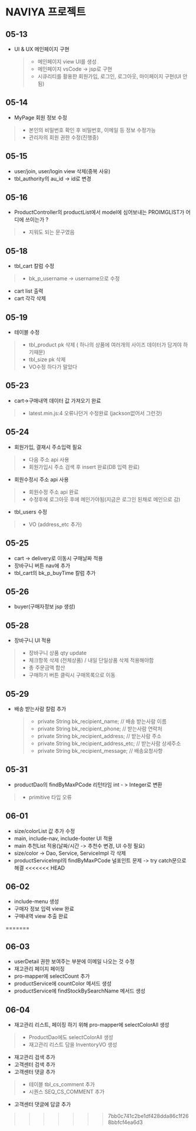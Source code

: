 # NAVIYA 프로젝트
## 05-13
 * UI & UX 메인페이지 구현
 	> - 메인페이지 view UI를 생성
 	> - 메인페이지 vsCode -> jsp로 구현
 	> - 시큐리티를 활용한 회원가입, 로그인, 로그아웃, 마이페이지 구현(UI 안됨)

## 05-14
 * MyPage 회원 정보 수정
  > - 본인의 비밀번호 확인 후 비밀번호, 이메일 등 정보 수정가능
  > - 관리자의 회원 권한 수정(진행중)

## 05-15
 * user/join, user/login view 삭제(중복 사유)
 * tbl_authority의 au_id -> id로 변경
 
## 05-16
 * ProductController의 productList에서 model에 심어보내는 PROIMGLIST가 어디에 쓰이는가 ?
  > - 지워도 되는 문구였음
 
## 05-18
 * tbl_cart 칼럼 수정
  > - bk_p_username -> username으로 수정
 * cart list 출력
 * cart 각각 삭제 
 
## 05-19
 * 테이블 수정
  > - tbl_product pk 삭제 ( 하나의 상품에 여러개의 사이즈 데이터가 담겨야 하기때문)
  > - tbl_size pk 삭제 
  > - VO수정 하다가 말았다
  
## 05-23
 * cart->구매내역 데이터 값 가져오기 완료
  > - latest.min.js:4 오류나던거 수정완료 (jackson없어서 그런것)
  
## 05-24
 * 회원가입, 결재시 주소입력 필요
  > - 다음 주소 api 사용
  > - 회원가입시 주소 검색 후 insert 완료(DB 입력 완료)
 * 회원수정시 주소 api 사용
  > - 회원수정 주소 api 완료
  > - 수정후에 로그아웃 후에 메인가야됨(지금은 로그인 된채로 메인으로 감)
 * tbl_users 수정
  > - VO (address_etc 추가)

## 05-25
 * cart -> delivery로 이동시 구매날짜 적용
 * 장바구니 버튼 nav에 추가
 * tbl_cart의 bk_p_buyTime 칼럼 추가
 
## 05-26
 * buyer(구매자정보 jsp 생성)
 
## 05-28
 * 장바구니 UI 적용
  > - 장바구니 상품 qty update
  > - 체크항목 삭제 (전체상품) / 내일 단일상품 삭제 적용해야함
  > - 총 주문금액 합산
  > - 구매하기 버튼 클릭시 구매목록으로 이동
  
## 05-29
 * 배송 받는사람 칼럼 추가
  	> - private String bk_recipient_name; 			// 배송 받는사람 이름
	> - private String bk_recipient_phone; 			// 받는사람 연락처
	> - private String bk_recipient_address;		// 받는사람 주소
	> - private String bk_recipient_address_etc;	// 받는사람 상세주소
	> - private String bk_recipient_message;		// 배송요청사항
	
## 05-31
 * productDao의 findByMaxPCode 리턴타임 int - > Integer로 변환
  > - primitive 타입 오류
  
## 06-01
 * size/colorList 값 추가 수정
 * main, include-nav, include-footer UI 적용
 * main 추천List 적용(날짜/시간 -> 추천수 변경, UI 수정 필요)
 * size/color -> Dao, Service, ServiceImpl 각 삭제
 * productServiceImpl의 findByMaxPCode 널포인트 문제 -> try catch문으로 해결
<<<<<<< HEAD
 
## 06-02
 * include-menu 생성
 * 구매자 정보 입력 view 완료
 * 구매내역 view 추출 완료

 
=======
  
## 06-03
 * userDetail 권한 보여주는 부분에 이메일 나오는 것 수정
 * 재고관리 페이지 페이징
 * pro-mapper에 selectCount 추가
 * productService에 countColor  메서드 생성
 * productService에 findStockBySearchName 메서드 생성

## 06-04
 * 재고관리 리스트, 페이징 하기 위해 pro-mapper에 selectColorAll 생성
  > - ProductDao에도 selectColorAll 생성
  > - 재고관리 리스트 담을 InventoryVO 생성
 * 재고관리 검색 추가
 * 고객센터 검색 추가
 * 고객센터 댓글 추가
  > - 테이블 tbl_cs_comment 추가
  > - 시퀀스 SEQ_CS_COMMENT 추가
 * 고객센터 댓글에 답글 추가
>>>>>>> 7bb0c741c2be1df428dda86c1f268bbfcf4ea6d3

